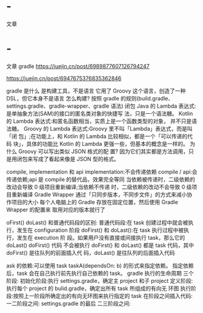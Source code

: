 # -
文章
# -
文章
gradle
https://juejin.cn/post/6989877607126794247

https://juejin.cn/post/6947675376835362846


gradle 是什么 是构建工具，不是语言
它用了 Groovy 这个语言，创造了一种 DSL，但它本身不是语言 怎么构建?
按照 gradle 的规则(build.gradle、settings.gradle、gradle-wrapper、gradle 语法)
闭包
Java 的 Lambda 表达式:是单抽象方法(SAM)的接口的匿名类对象的快捷写 法，只是一个语法糖。
Kotlin 的 Lambda 表达式:和匿名函数相当，实质上是一个函数类型的对象， 并不只是语法糖。
Groovy 的 Lambda 表达式:Groovy 里不叫「Lambda」表达式，而是叫「闭 包」;在功能上，和 Kotlin 的 Lambda 比较相似，都是一个「可以传递的代码 块」，具体的功能比 Kotlin 的 Lambda 更强一些，但基本的概念是一样的。
为什么 Groovy 可以写出类似 JSON 格式的配 置?
因为它们其实都是方法调用，只是用闭包来写成了看起来像是 JSON 型的格式。

compile, implementation 和 api
implementation:不会传递依赖
compile / api:会传递依赖;api 是 compile 的替代品，效果完全等同 当依赖被传递时，二级依赖的改动会导致 0 级项目重新编译;当依赖不传递 时，二级依赖的改动不会导致 0 级项目重新编译
Gradle Wrapper
通过「只同步版本，不同步文件」的方式来减小协作项目的大小 每个人电脑上的 Gradle 存放在固定位置，然后使用 Gradle Wrapper 的配置来 取用对应的版本就行了

oFirst() doLast() 和普通代码段的区别:
普通代码段:在 task 创建过程中就会被执行，发生在 configuration 阶段 doFirst() 和 doLast():在 task 执行过程中被执行，发生在 execution 阶 段。如果用户没有直接或间接执行 task，那么它的 doLast() doFirst() 代码 不会被执行
doFirst() 和 doLast() 都是 task 代码，其中 doFirst() 是往队列的前面插入代 码，doLast() 是往队列的后面插入代码

ask 的依赖:可以使用 task taskA(dependsOn: b) 的形式来指定依赖。 指定依赖后，task 会在自己执行前先执行自己依赖的 task。
gradle 执行的生命周期 三个阶段:
初始化阶段:执行 settings.gradle，确定主 project 和子 project 定义阶段:执行每个 project 的 bulid.gradle，确定出所有 task 所组成的有向无 环图
执行阶段:按照上一阶段所确定出的有向无环图来执行指定的 task
在阶段之间插入代码: 一二阶段之间:
settings.gradle 的最后 二三阶段之间:
